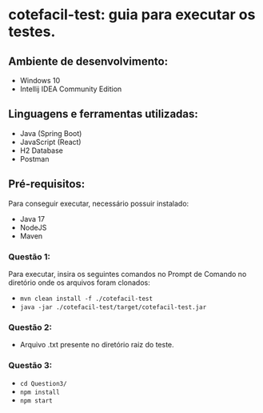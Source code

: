 # cotefacil-test: guia para executar os testes.

## Ambiente de desenvolvimento:

- Windows 10
- Intellij IDEA Community Edition

## Linguagens e ferramentas utilizadas:

- Java (Spring Boot)
- JavaScript (React)
- H2 Database
- Postman

## Pré-requisitos:

Para conseguir executar, necessário possuir instalado:

- Java 17
- NodeJS
- Maven

### Questão 1:

Para executar, insira os seguintes comandos no Prompt de Comando no diretório onde os arquivos foram clonados:

- `mvn clean install -f ./cotefacil-test`
- `java -jar ./cotefacil-test/target/cotefacil-test.jar`

### Questão 2:

- Arquivo .txt presente no diretório raiz do teste.

### Questão 3:

- `cd Question3/`
- `npm install`
- `npm start`
